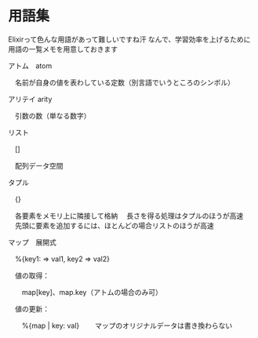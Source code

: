 # 用語集
Elixirって色んな用語があって難しいですね汗
なんで、学習効率を上げるために用語の一覧メモを用意しておきます

アトム　atom

　名前が自身の値を表わしている定数（別言語でいうところのシンボル）

アリテイ arity

　引数の数（単なる数字）

リスト

　[]

　配列データ空間

タプル

　{}

　各要素をメモリ上に隣接して格納
　長さを得る処理はタプルのほうが高速
　先頭に要素を追加するには、ほとんどの場合リストのほうが高速

マップ　展開式

　%{key1: => val1, key2 => val2}

　値の取得：

　　map[key]、map.key（アトムの場合のみ可）

　値の更新：

　　%{map | key: val}
　　マップのオリジナルデータは書き換わらない